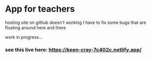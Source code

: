 # App for teachers

hosting site on github doesn't working I have to fix some bugs that are floating around here and there

work in progress...

### see this live here: https://keen-cray-7c402c.netlify.app/
